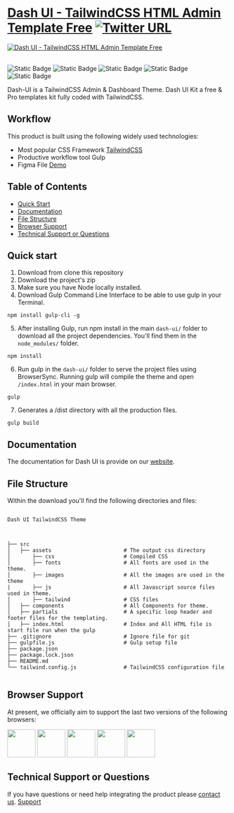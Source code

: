 # [Dash UI - TailwindCSS HTML Admin Template Free](https://dashui.codescandy.com/) [![Twitter URL](https://img.shields.io/twitter/url?style=social&url=https%3A%2F%2Fgithub.com%2Fcodescandy%2FDash-UI)](https://twitter.com/intent/tweet?text=Dash%20-%20UI%20Bootstrap%205%20Theme&url=https%3A%2F%2Fgithub.com%2Fcodescandy%2FDash-UI&via=getcodescandy)

<a href="https://dashui.codescandy.com/">
 <img src="https://github.com/codescandy/Dash-UI/blob/main/src/assets/images/marketing/hero-img.jpg" alt="Dash UI - TailwindCSS HTML Admin Template Free"/>
</a>
 <br />
<br />

![Static Badge](https://img.shields.io/badge/tags-v1.0.0-blue) ![Static Badge](https://img.shields.io/badge/License-MIT-blue) ![Static Badge](https://img.shields.io/badge/issue-0%20open-green) ![Static Badge](https://img.shields.io/badge/forks-1-blue) ![Static Badge](https://img.shields.io/badge/starts-2-blue)

Dash-UI is a TailwindCSS Admin & Dashboard Theme. Dash UI Kit a free & Pro templates kit fully coded with TailwindCSS.

## Workflow

This product is built using the following widely used technologies:

-  Most popular CSS Framework [TailwindCSS](https://tailwindcss.com/)
-  Productive workflow tool Gulp
-  Figma File [Demo](https://www.figma.com/community/file/1259105309122518026/dash-ui-admin-dashboard-template)

## Table of Contents

-  [Quick Start](#quick-start)
-  [Documentation](#documentation)
-  [File Structure](#file-structure)
-  [Browser Support](#browser-support)
-  [Technical Support or Questions](#technical-support-or-questions)

## Quick start

1. Download from clone this repository
2. Download the project's zip
3. Make sure you have Node locally installed.
4. Download Gulp Command Line Interface to be able to use gulp in your Terminal.

```
npm install gulp-cli -g
```

5. After installing Gulp, run npm install in the main `dash-ui/` folder to download all the project dependencies. You'll find them in the `node_modules/` folder.

```
npm install
```

6. Run gulp in the `dash-ui/` folder to serve the project files using BrowserSync. Running gulp will compile the theme and open `/index.html` in your main browser.

```
gulp
```

7. Generates a /dist directory with all the production files.

```
gulp build
```

## Documentation

The documentation for Dash UI is provide on our [website](https://dashui.codescandy.com/tailwindcss/docs.html).

## File Structure

Within the download you'll find the following directories and files:

```

Dash UI TailwindCSS Theme



├── src
│   ├── assets                       # The output css directory
│       ├── css                      # Compiled CSS
│       ├── fonts                    # All fonts are used in the theme.
│       ├── images                   # All the images are used in the theme
|       ├── js                       # All Javascript source files used in theme.
│       ├── tailwind                 # CSS files
│   ├── components                   # All Components for theme.
│   ├── partials                     # A specific loop header and footer files for the templating.
│   ├── index.html                   # Index and All HTML file is start file run when the gulp
├── .gitignore                       # Ignore file for git
├── gulpfile.js                      # Gulp setup file
├── package.json
├── package.lock.json
├── README.md
└── tailwind.config.js               # TailwindCSS configuration file


```

## Browser Support

At present, we officially aim to support the last two versions of the following browsers:

<div class="flex">
<img src="https://github.com/codescandy/Dash-UI/blob/main/src/assets/images/marketing/chrome.png" width="64" height="64">
<img src="https://github.com/codescandy/Dash-UI/blob/main/src/assets/images/marketing/firefox.png" width="64" height="64">
<img src="https://github.com/codescandy/Dash-UI/blob/main/src/assets/images/marketing/edge.png" width="64" height="64">
<img src="https://github.com/codescandy/Dash-UI/blob/main/src/assets/images/marketing/safari.png" width="64" height="64">
<img src="https://github.com/codescandy/Dash-UI/blob/main/src/assets/images/marketing/opera.png" width="64" height="64">
</div>

## Technical Support or Questions

If you have questions or need help integrating the product please [contact us](https://codescandy.com/contact-us/). [Support](https://github.com/codescandy/Dash-UI/discussions)
